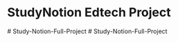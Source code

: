 # StudyNotion Edtech Project
#   S t u d y - N o t i o n - F u l l - P r o j e c t  
 #   S t u d y - N o t i o n - F u l l - P r o j e c t  
 
